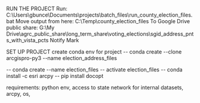 RUN THE PROJECT
Run: C:\Users\gbunce\Documents\projects\batch_files\run_county_election_files.bat
Move output from here: C:\Temp\county_election_files
To Google Drive public share: G:\My Drive\agrc_public_share\long_term_share\voting_elections\sgid_address_pnts_with_vista_pcts
Notify Mark


SET UP PROJECT
create conda env for project
-- conda create --clone arcgispro-py3 --name election_address_files

-- conda create --name election_files
-- activate election_files
-- conda install -c esri arcpy
-- pip install docopt

requirements: python env, 
access to state network for internal datasets, arcpy, os, 
